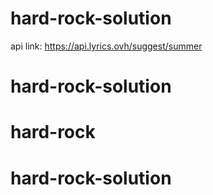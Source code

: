 # hard-rock-solution
api link: https://api.lyrics.ovh/suggest/summer
# hard-rock-solution
# hard-rock
# hard-rock-solution
